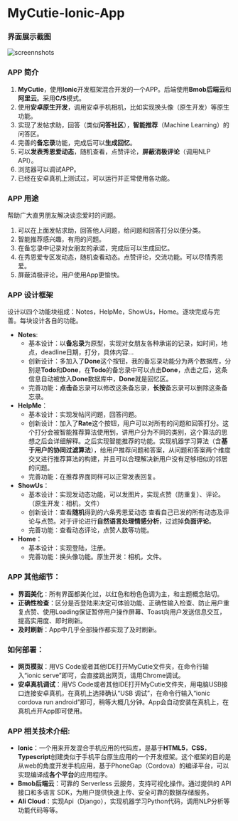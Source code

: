 # MyCutie-Ionic-App

### 界面展示截图
![screennshots](https://github.com/xixi0222/MyCutie-Ionic-App/raw/master/screenshots/)

### APP 简介
1. **MyCutie**，使用**Ionic**开发框架混合开发的一个APP。后端使用**Bmob后端云**和**阿里云**。采用**C/S**模式。  
2. 使用**安卓原生开发**，调用安卓手机相机，比如实现换头像（原生开发）等原生功能。  
3. 实现了发帖求助，回答（类似**问答社区**），**智能推荐**（Machine Learning）的问答区。  
4. 完善的**备忘录**功能，完成后可以**生成回忆**。  
5. 可以**发表秀恩爱动态**，随机查看，点赞评论，**屏蔽消极评论**（调用NLP API）。  
6. 浏览器可以调试APP。  
7. 已经在安卓真机上测试过，可以运行并正常使用各功能。  

### APP 用途
帮助广大直男朋友解决谈恋爱时的问题。  
1. 可以在上面发帖求助，回答他人问题，给问题和回答打分以便分类。  
2. 智能推荐感兴趣，有用的问题。
3. 在备忘录中记录对女朋友的承诺，完成后可以生成回忆。
4. 在秀恩爱专区发动态，随机查看动态。点赞评论，交流功能。可以尽情秀恩爱。
5. 屏蔽消极评论，用户使用App更愉快。

### APP 设计框架
设计以四个功能块组成：Notes，HelpMe，ShowUs，Home。逐块完成与完善。每块设计各自的功能。
  * **Notes**:
    * 基本设计：以**备忘录**为原型，实现对女朋友各种承诺的记录，如时间，地点，deadline日期，打分，具体内容...
    * 创新设计：多加入了**Done**这个按钮，我的备忘录功能分为两个数据库，分别是**Todo**和**Done**，在**Todo**的备忘录中可以点击**Done**，点击之后，这条信息自动被放入**Done**数据库中，**Done**就是回忆区。
    * 完善功能：**点击**备忘录可以修改这条备忘录，**长按**备忘录可以删除这条备忘录。
  * **HelpMe**：
    * 基本设计：实现发帖问问题，回答问题。
    * 创新设计：加入了**Rate**这个按钮，用户可以对所有的问题和回答打分。这个打分会被智能推荐算法使用到，讲用户分为不同的类别，这个算法的思想之后会详细解释。之后实现智能推荐的功能。实现机器学习算法（含**基于用户的协同过滤算法**），给用户推荐问题和答案，从问题和答案两个维度交叉进行推荐算法的构建，并且可以合理解决新用户没有足够相似的邻居的问题。
    * 完善功能：在推荐界面同样可以正常发表回复。
  * **ShowUs**：
    * 基本设计：实现发动态功能，可以发图片，实现点赞（防重复）、评论。（原生开发：相机，文件）
    * 创新设计：查看**随机**得到的六条秀恩爱动态 查看自己已发的所有动态及评论与点赞。对于评论进行**自然语言处理情感分析**，过滤掉**负面评论**。
    * 完善功能：查看动态评论，点赞人数等功能。
  * **Home**：
    * 基本设计：实现登陆，注册。
    * 完善功能：换头像功能。原生开发：相机，文件。
    
### APP 其他细节：
  
  * **界面美化**：所有界面都美化过，以红色和粉色色调为主，和主题概念贴切。
  * **正确性检查**：区分是否登陆来决定可体验功能、正确性输入检查、防止用户重复点赞、使用Loading保证暂停用户操作屏幕、Toast向用户发送信息交互，提高实用度、即时刷新。
  * **及时刷新**：App中几乎全部操作都实现了及时刷新。

### 如何部署：
  * **网页模拟**：用VS Code或者其他IDE打开MyCutie文件夹，在命令行输入“ionic serve”即可，会直接跳出网页，请用Chrome调试。
  * **安卓真机调试**：用VS Code或者其他IDE打开MyCutie文件夹，用电脑USB接口连接安卓真机，在真机上选择确认“USB 调试”，在命令行输入“ionic cordova run android”即可，稍等大概几分钟。App会自动安装在真机上，在真机点开App即可使用。
  
### APP 相关技术介绍:
  * **Ionic**：一个用来开发混合手机应用的代码库，是基于**HTML5**，**CSS**，**Typescript**创建类似于手机平台原生应用的一个开发框架。这个框架的目的是从web的角度开发手机应用，基于PhoneGap（Cordova）的编译平台，可以实现编译成**各个平台**的应用程序。
  * **Bmob后端云**：可靠的 Serverless 云服务，支持可视化操作。通过提供的 API 接口和多语言 SDK，为用户提供快速上传、安全可靠的数据存储服务。
  * **Ali Cloud**：实现Api（Django），实现机器学习Python代码，调用NLP分析等功能代码等等。


